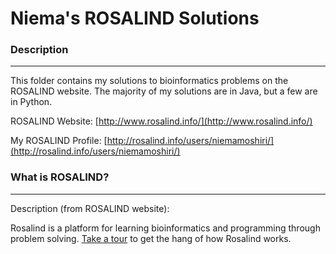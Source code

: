 # Niema's ROSALIND Solutions #

### Description
---
This folder contains my solutions to bioinformatics problems on the ROSALIND website. The majority of my solutions are in Java, but a few are in Python.

ROSALIND Website: [http://www.rosalind.info/](http://www.rosalind.info/)

My ROSALIND Profile: [http://rosalind.info/users/niemamoshiri/](http://rosalind.info/users/niemamoshiri/)

### What is ROSALIND?
---
Description (from ROSALIND website):

Rosalind is a platform for learning bioinformatics and programming through problem solving. [Take a tour](http://rosalind.info/problems/list-view/?location=bioinformatics-textbook-track) to get the hang of how Rosalind works.